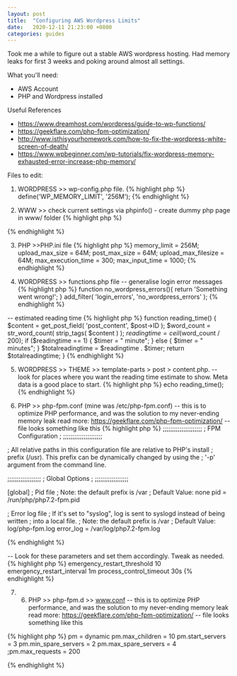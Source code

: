 ```yaml
---
layout: post
title:  "Configuring AWS Wordpress Limits"
date:   2020-12-11 21:23:00 +0800
categories: guides
---
```


Took me a while to figure out a stable AWS wordpress hosting. Had memory leaks for first 3 weeks and poking around almost all settings.


What you'll need:
- AWS Account
- PHP and Wordpress installed

Useful References
- https://www.dreamhost.com/wordpress/guide-to-wp-functions/
- https://geekflare.com/php-fpm-optimization/
- http://www.isthisyourhomework.com/how-to-fix-the-wordpress-white-screen-of-death/
- https://www.wpbeginner.com/wp-tutorials/fix-wordpress-memory-exhausted-error-increase-php-memory/

Files to edit:
1) WORDPRESS >> wp-config.php file.
{% highlight php %}
define('WP_MEMORY_LIMIT', '256M');
{% endhighlight %}

2) WWW >> check current settings via phpinfo() - create dummy php page in www/ folder
{% highlight php %}
<?php
// Show all information, defaults to INFO_ALL
phpinfo();
?>
{% endhighlight %}

3) PHP >>PHP.ini file
{% highlight php %}
memory_limit = 256M;
upload_max_size = 64M;
post_max_size = 64M;
upload_max_filesize = 64M;
max_execution_time = 300;
max_input_time = 1000;
{% endhighlight %}

4) WORDPRESS >> functions.php file
-- generalise login error messages
{% highlight php %}
function no_wordpress_errors(){
return 'Something went wrong!';
}
add_filter( 'login_errors', 'no_wordpress_errors' );
{% endhighlight %}

-- estimated reading time
{% highlight php %}
function reading_time() {
$content = get_post_field( 'post_content', $post->ID );
$word_count = str_word_count( strip_tags( $content ) );
$readingtime = ceil($word_count / 200);
if ($readingtime == 1) {
$timer = " minute";
} else {
$timer = " minutes";
}
$totalreadingtime = $readingtime . $timer;
return $totalreadingtime;
}
{% endhighlight %}


5) WORDPRESS >> THEME >> template-parts > post > content.php.
-- look for places where you want the reading time estimate to show. Meta data is a good place to start.
{% highlight php %}
echo reading_time();
{% endhighlight %}



6) PHP >> php-fpm.conf (mine was /etc/php-fpm.conf)
-- this is to optimize PHP performance, and was the solution to my never-ending memory leak
read more: https://geekflare.com/php-fpm-optimization/
-- file looks something like this
{% highlight php %}
 ;;;;;;;;;;;;;;;;;;;;;
; FPM Configuration ;
;;;;;;;;;;;;;;;;;;;;;

; All relative paths in this configuration file are relative to PHP's install
; prefix (/usr). This prefix can be dynamically changed by using the
; '-p' argument from the command line.

;;;;;;;;;;;;;;;;;;
; Global Options ;
;;;;;;;;;;;;;;;;;;

[global]
; Pid file
; Note: the default prefix is /var
; Default Value: none
pid = /run/php/php7.2-fpm.pid

; Error log file
; If it's set to "syslog", log is sent to syslogd instead of being written
; into a local file.
; Note: the default prefix is /var
; Default Value: log/php-fpm.log
error_log = /var/log/php7.2-fpm.log

{% endhighlight %}

-- Look for these parameters and set them accordingly. Tweak as needed.
{% highlight php %}
emergency_restart_threshold 10
emergency_restart_interval 1m
process_control_timeout 30s
{% endhighlight %}


7) 6) PHP >> php-fpm.d >> www.conf
-- this is to optimize PHP performance, and was the solution to my never-ending memory leak
read more: https://geekflare.com/php-fpm-optimization/
-- file looks something like this

{% highlight php %}
pm = dynamic
pm.max_children = 10
pm.start_servers = 3
pm.min_spare_servers = 2
pm.max_spare_servers = 4
;pm.max_requests = 200

{% endhighlight %}



